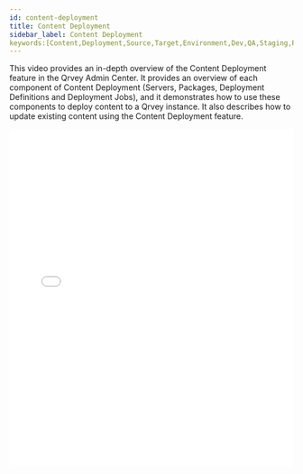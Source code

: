 ```yaml
---
id: content-deployment
title: Content Deployment
sidebar_label: Content Deployment
keywords:[Content,Deployment,Source,Target,Environment,Dev,QA,Staging,Production,Package,Server,Definition,Job,Release,Version,Dataset,Report,Page,Chart,Connection,Flow,Application,Update,Block,User,Activity,Log,Content,Parameter,Token,Asset,Baseline,Dependency]
---
```


This video provides an in-depth overview of the Content Deployment feature in the Qrvey Admin Center. It provides an overview of each component of Content Deployment (Servers, Packages, Deployment Definitions and Deployment Jobs), and it demonstrates how to use these components to deploy content to a Qrvey instance. It also describes how to update existing content using the Content Deployment feature. 

<iframe src="//fast.wistia.net/embed/iframe/6g4yocfgr6?videoFoam=true"
allowtransparency="true" frameBorder="0" scrolling="no" className="wistia_embed"
name="wistia_embed" allowFullScreen  width="100%" height="600"></iframe>
<script src="//fast.wistia.net/assets/external/iframe-api-v1.js"></script>
<br/>